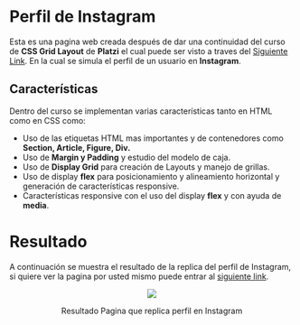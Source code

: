 # Perfil de Instagram

Esta es una pagina web creada después de dar una continuidad del curso de **CSS Grid Layout** de **Platzi** el cual puede ser visto a traves del [Siguiente Link](https://platzi.com/clases/css-grid-layout/). En la cual se simula el perfil de un usuario en **Instagram**.

## Características

Dentro del curso se implementan varias características tanto en HTML como en CSS como:

* Uso de las etiquetas HTML mas importantes y de contenedores como **Section, Article, Figure, Div.**
* Uso de **Margin y Padding** y estudio del modelo de caja.
* Uso de **Display Grid** para creación de Layouts y manejo de grillas.
* Uso de display **flex** para posicionamiento y alineamiento horizontal y generación de características responsive.
* Características responsive con el uso del display **flex** y con ayuda de **media**.

# Resultado

A continuación se muestra el resultado de la replica del perfil de Instagram, si quiere ver la pagina por usted mismo puede entrar al [siguiente link](https://crissud.github.io/InstagramTemplate/).

<div align='center'>
    <img  src='https://i.imgur.com/IgqeAuT.png'>
    <p>Resultado Pagina que replica perfil en Instagram</p>
</div>